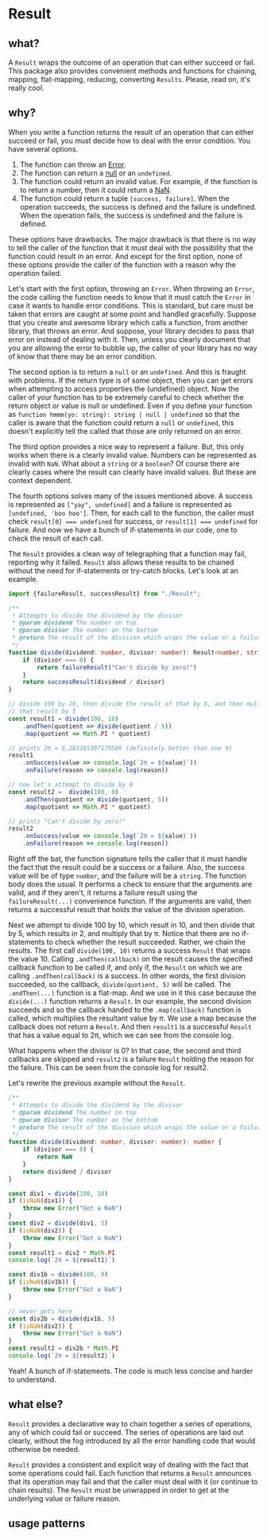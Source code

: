 # Result

## what?

A `Result` wraps the outcome of an operation that can either succeed or fail. This package also provides convenient methods and functions for chaining, mapping, flat-mapping, reducing, converting `Results`. Please, read on, it's really cool. 

## why?

When you write a function returns the result of an operation that can either succeed or fail, you must decide how to deal with the error condition. You have several options.

1. The function can throw an [Error](https://developer.mozilla.org/en-US/docs/web/javascript/reference/global_objects/error).
2. The function can return a [null](https://developer.mozilla.org/en-US/docs/Web/JavaScript/Reference/Global_Objects/null) or an `undefined`.
3. The function could return an invalid value. For example, if the function is to return a number, then it could return a [NaN](https://developer.mozilla.org/en-US/docs/Web/JavaScript/Reference/Global_Objects/NaN).
4. The function could return a tuple `[success, failure]`. When the operation succeeds, the success is defined and the failure is undefined. When the operation fails, the success is undefined and the failure is defined.

These options have drawbacks. The major drawback is that there is no way to tell the caller of the function that it must deal with the possibility that the function could result in an error. And except for the first option, none of these options provide the caller of the function with a reason why the operation failed.

Let's start with the first option, throwing an `Error`. When throwing an `Error`, the code calling the function needs to know that it must catch the `Error` in case it wants to handle error conditions. This is standard, but care must be taken that errors are caught at some point and handled gracefully. Suppose that you create and awesome library which calls a function, from another library, that throws an error. And suppose, your library decides to pass that error on instead of dealing with it. Then, unless you clearly document that you are allowing the error to bubble up, the caller of your library has no way of know that there may be an error condition.

The second option is to return a `null` or an `undefined`. And this is fraught with problems. If the return type is of some object, then you can get errors when attempting to access properties the (undefined) object. Now the caller of your function has to be extremely careful to check whether the return object or value is null or undefined. Even if you define your function as `function hmmm(yo: string): string | null | undefined` so that the caller is aware that the function could return a `null` or `undefined`, this doesn't explicitly tell the called that those are only returned on an error.

The third option provides a nice way to represent a failure. But, this only works when there is a clearly invalid value. Numbers can be represented as invalid with `NaN`. What about a `string` or a `boolean`? Of course there are clearly cases where the result can clearly have invalid values. But these are context dependent.

The fourth options solves many of the issues mentioned above. A success is represented as `["yay", undefined]` and a failure is represented as `[undefined, 'boo hoo']`. Then, for each call to the function, the caller must check `result[0] === undefined` for success, or `result[1] === undefined` for failure. And now we have a bunch of if-statements in our code, one to check the result of each call.

The `Result` provides a clean way of telegraphing that a function may fail, reporting why it failed. `Result` also allows these results to be chained without the need for if-statements or try-catch blocks. Let's look at an example.

```ts
import {failureResult, successResult} from "./Result";

/**
 * Attempts to divide the dividend by the divisor
 * @param dividend The number on top
 * @param divisor The number on the bottom
 * @return The result of the division which wraps the value or a failure
 */
function divide(dividend: number, divisor: number): Result<number, string> {
    if (divisor === 0) {
        return failureResult("Can't divide by zero!")
    }
    return successResult(dividend / divisor)
}

// divide 100 by 10, then divide the result of that by 5, and then multiply 
// that result by 5
const result1 = divide(100, 10)
    .andThen(quotient => divide(quotient / 5))
    .map(quotient => Math.PI * quotient)

// prints 2π = 6.283185307179586 (definitely better than one π)
result1
    .onSuccess(value => console.log(`2π = ${value}`))
    .onFailure(reason => console.log(reason))

// now let's attempt to divide by 0
const result2 =  divide(100, 0)
    .andThen(quotient => divide(quotient, 5))
    .map(quotient => Math.PI * quotient)

// prints "Can't divide by zero!"
result2
    .onSuccess(value => console.log(`2π = ${value}`))
    .onFailure(reason => console.log(reason))
```

Right off the bat, the function signature tells the caller that it must handle the fact that the result could be a success or a failure. Also, the success value will be of type `number`, and the failure will be a `string`. The function body does the usual. It performs a check to ensure that the arguments are valid, and if they aren't, it returns a failure result using the `failureResult(...)` convenience function. If the arguments are valid, then returns a successful result that holds the value of the division operation.

Next we attempt to divide 100 by 10, which result in 10, and then divide that by 5, which results in 2, and multiply that by π. Notice that there are no if-statements to check whether the result succeeded. Rather, we chain the results. The first call `divide(100, 10)` returns a success `Result` that wraps the value 10. Calling `.andThen(callback)` on the result causes the specified callback function to be called if, and only if, the `Result` on which we are calling `.andThen(callback)` is a success. In other words, the first division succeeded, so the callback, `divide(quotient, 5)` will be called. The `.andThen(...)` function is a flat-map. And we use in it this case because the `divide(...)` function returns a `Result`. In our example, the second division succeeds and so the callback handed to the `.map(callback)` function is called, which multiplies the resultant value by π. We use a map because the callback does not return a `Result`. And then `result1` is a successful `Result` that has a value equal to 2π, which we can see from the console log.

What happens when the divisor is 0? In that case, the second and third callbacks are skipped and `result2` is a failure `Result` holding the reason for the failure. This can be seen from the console log for result2.

Let's rewrite the previous example without the `Result`.

```ts
/**
 * Attempts to divide the dividend by the divisor
 * @param dividend The number on top
 * @param divisor The number on the bottom
 * @return The result of the division which wraps the value or a failure
 */
function divide(dividend: number, divisor: number): number {
    if (divisor === 0) {
        return NaN
    }
    return dividend / divisor
}

const div1 = divide(100, 10)
if (isNaN(div1)) {
    throw new Error("Got a NaN")
}
const div2 = divide(div1, 5)
if (isNaN(div2)) {
    throw new Error("Got a NaN")
}
const result1 = div2 * Math.PI
console.log(`2π = ${result1}`)

const div1b = divide(100, 0)
if (isNaN(div1b)) {
    throw new Error("Got a NaN")
}

// never gets here
const div2b = divide(div1b, 5)
if (isNaN(div2)) {
    throw new Error("Got a NaN")
}
const result2 = div2b * Math.PI
console.log(`2π = ${result2}`)

```

Yeah! A bunch of if-statements. The code is much less concise and harder to understand.

## what else?

`Result` provides a declarative way to chain together a series of operations, any of which could fail or succeed. The series of operations are laid out clearly, without the fog introduced by all the error handling code that would otherwise be needed.

`Result` provides a consistent and explicit way of dealing with the fact that some operations could fail. Each function that returns a `Result` announces that its operation may fail and that the caller must deal with it (or continue to chain results). The `Result` must be unwrapped in order to get at the underlying value or failure reason.


## usage patterns

[//]: # (A basic result for use when an operation that returns a result can either succeed or fail.)

[//]: # (Instead of throwing an exception or returning `undefined` when the operation fails, the {@link Result})

[//]: # (can be marked as a failure, and an error object can be returned describing the reason for the failure. When)

[//]: # (the operation succeeds, the {@link Result} can be marked as a success, and it then holds the)

[//]: # (result of the operation.)

[//]: # ()
[//]: # (Additionally, it provides the chaining of results through {@link Result.map} and {@link Result.andThen}.)

[//]: # (The {@link reduceToResult} is a reducing function that combine a set of {@link Result}-producing)

[//]: # (operations into one {@link Result} that is a success iff all the operations are a success. And the)

[//]: # ({@link forEachResult} accepts a set of {@link Result}s and combines them into one result that is a)

[//]: # (success iff all the {@link Result}s are a success.)

[//]: # ()
[//]: # (When writing functions that return a {@link Result}, use the {@link successResult} function to create)

[//]: # (a success {@link Result}. And use the {@link failureResult} function to create a, you guessed it, ad)

[//]: # (failure {@link Result}.)

[//]: # ()
[//]: # (The {@link Result.succeeded} and {@link Result.failed} properties of a result report whether the)

[//]: # (is a success or failure.)

[//]: # ()
[//]: # (The {@link Result.getOrUndefined} method returns a value on a success, or `undefined` on a failure.)

[//]: # (The {@link Result.getOrDefault} method returns the value on a success, or the specified value when)

[//]: # (the {@link Result} is a failure. And the {@link Result.getOrThrow} returns the value on a success, and)

[//]: # (throws an error, with the error value, on a failure. Although the {@link Result.value} is available,)

[//]: # (I encourage you not to use it directly, but rather use the above-mentioned accessor methods.)